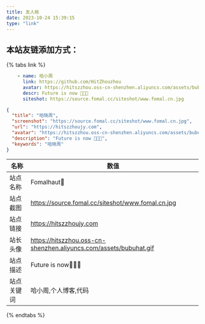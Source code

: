 ```yaml
---
title: 友人帐
date: 2023-10-24 15:39:15
type: "link"
---
```


## 本站友链添加方式：
{% tabs link %}
<!-- tab 🙋 butterfly-💭candy -->
```yml
    - name: 哈小周
      link: https://github.com/HitZhouzhou
      avatar: https://hitszzhou.oss-cn-shenzhen.aliyuncs.com/assets/bubuhat.gif
      descr: Future is now 🍭🍭🍭
      siteshot: https://source.fomal.cc/siteshot/www.fomal.cn.jpg
```
<!-- endtab -->

<!-- tab 🥗Volantis -->
```JSON
{
  "title": "哈晓周",
  "screenshot": "https://source.fomal.cc/siteshot/www.fomal.cn.jpg",
  "url": "https://hitszzhoujy.com",
  "avatar": "https://hitszzhou.oss-cn-shenzhen.aliyuncs.com/assets/bubuhat.gif",
  "description": "Future is now 🍭🍭🍭",
  "keywords": "哈晓周"
}
```
<!-- endtab -->

<!-- tab 🌴General -->

| 名称       | 数值                                                         |
| ---------- | ------------------------------------------------------------ |
| 站点名称   | Fomalhaut🥝                                                   |
| 站点截图   | https://source.fomal.cc/siteshot/www.fomal.cn.jpg |
| 站点链接   | https://hitszzhoujy.com                                        |
| 站长头像   | https://hitszzhou.oss-cn-shenzhen.aliyuncs.com/assets/bubuhat.gif                        |
| 站点描述   | Future is now🍭🍭🍭                         |
| 站点关键词 | 哈小周,个人博客,代码                                     |

<!-- endtab -->
{% endtabs %}
